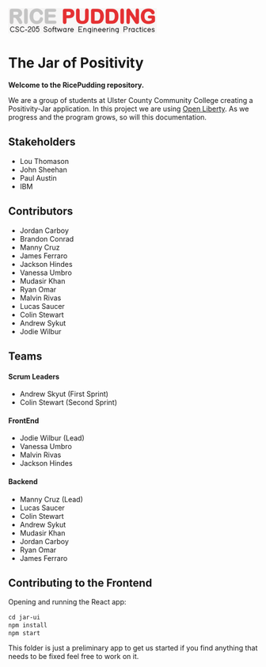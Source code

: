 ![](logo_small2.png)

# The Jar of Positivity 
**Welcome to the RicePudding repository.**

We are a group of students at Ulster County Community College creating a Positivity-Jar application. In this project we are using [Open Liberty](https://openliberty.io/). As we progress and the program grows, so will this documentation.

## Stakeholders
- Lou Thomason
- John Sheehan
- Paul Austin
- IBM

## Contributors
- Jordan Carboy
- Brandon Conrad
- Manny Cruz
- James Ferraro
- Jackson Hindes
- Vanessa Umbro
- Mudasir Khan
- Ryan Omar
- Malvin Rivas
- Lucas Saucer
- Colin Stewart
- Andrew Sykut
- Jodie Wilbur

## Teams
#### Scrum Leaders
- Andrew Skyut (First Sprint)
- Colin Stewart (Second Sprint)

#### FrontEnd
- Jodie Wilbur (Lead)
- Vanessa Umbro
- Malvin Rivas
- Jackson Hindes

#### Backend
- Manny Cruz (Lead)
- Lucas Saucer
- Colin Stewart
- Andrew Sykut
- Mudasir Khan
- Jordan Carboy
- Ryan Omar
- James Ferraro



## Contributing to the Frontend

Opening and running the React app:


```
cd jar-ui
npm install
npm start
```
This folder is just a preliminary app to get us started if you find anything that needs to be fixed feel free to work on it.
